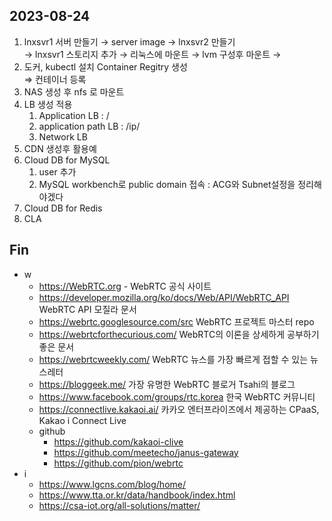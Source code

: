 ## 2023-08-24

1. lnxsvr1 서버 만들기 → server image → lnxsvr2 만들기  
   → lnxsvr1 스토리지 추가 → 리눅스에 마운트 → lvm 구성후 마운트 → 
2. 도커, kubectl 설치 Container Regitry 생성  
   ⇒ 컨테이너 등록
3. NAS 생성 후 nfs 로 마운트
4. LB 생성 적용
    1. Application LB : /
    2. application path LB : /ip/
    3. Network LB 
5. CDN 생성후 활용예
6. Cloud DB for MySQL
    1. user 추가
    2. MySQL workbench로 public domain 접속 : ACG와 Subnet설정을 정리해야겠다
7. Cloud DB for Redis
8. CLA
   
## Fin
- w
  - https://WebRTC.org - WebRTC 공식 사이트
  - https://developer.mozilla.org/ko/docs/Web/API/WebRTC_API WebRTC API 모질라 문서
  - https://webrtc.googlesource.com/src WebRTC 프로젝트 마스터 repo
  - https://webrtcforthecurious.com/ WebRTC의 이론을 상세하게 공부하기 좋은 문서
  - https://webrtcweekly.com/ WebRTC 뉴스를 가장 빠르게 접할 수 있는 뉴스레터
  - https://bloggeek.me/ 가장 유명한 WebRTC 블로거 Tsahi의 블로그
  - https://www.facebook.com/groups/rtc.korea 한국 WebRTC 커뮤니티
  - https://connectlive.kakaoi.ai/ 카카오 엔터프라이즈에서 제공하는 CPaaS, Kakao i Connect Live
  - github
    - https://github.com/kakaoi-clive
    - https://github.com/meetecho/janus-gateway
    - https://github.com/pion/webrtc
- i
  - https://www.lgcns.com/blog/home/
  - https://www.tta.or.kr/data/handbook/index.html
  - https://csa-iot.org/all-solutions/matter/
